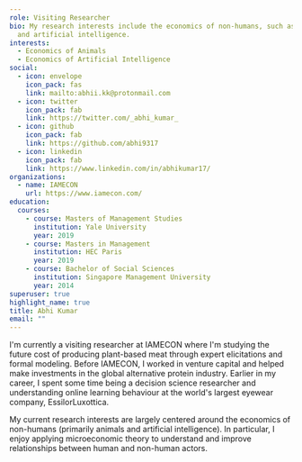 ```yaml
---
role: Visiting Researcher
bio: My research interests include the economics of non-humans, such as animals
  and artificial intelligence.
interests:
  - Economics of Animals
  - Economics of Artificial Intelligence
social:
  - icon: envelope
    icon_pack: fas
    link: mailto:abhii.kk@protonmail.com
  - icon: twitter
    icon_pack: fab
    link: https://twitter.com/_abhi_kumar_
  - icon: github
    icon_pack: fab
    link: https://github.com/abhi9317
  - icon: linkedin
    icon_pack: fab
    link: https://www.linkedin.com/in/abhikumar17/
organizations:
  - name: IAMECON
    url: https://www.iamecon.com/
education:
  courses:
    - course: Masters of Management Studies
      institution: Yale University
      year: 2019
    - course: Masters in Management
      institution: HEC Paris
      year: 2019
    - course: Bachelor of Social Sciences
      institution: Singapore Management University
      year: 2014
superuser: true
highlight_name: true
title: Abhi Kumar
email: ""
---
```

I'm currently a visiting researcher at IAMECON where I'm studying the future cost of producing plant-based meat through expert elicitations and formal modeling. Before IAMECON, I worked in venture capital and helped make investments in the global alternative protein industry. Earlier in my career, I spent some time being a decision science researcher and understanding online learning behaviour at the world's largest eyewear company, EssilorLuxottica. 

My current research interests are largely centered around the economics of non-humans (primarily animals and artificial intelligence). In particular, I enjoy applying microeconomic theory to understand and improve relationships between human and non-human actors.